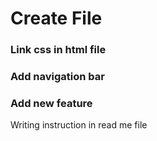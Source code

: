 # Create File


### Link css in html file

### Add navigation bar

### Add new feature

Writing instruction in read me file